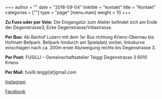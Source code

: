 +++
author = ""
date = "2018-09-04"
linktitle = "kontakt"
title = "Kontakt"
categories = [""]
type = "page"
[menu.main]
weight = 10
+++

<b>Zu Fuss oder per Velo:</b>
Die Eingangstür zum Atelier befindet sich am Ende der Degenstrasse3, Ecke Degenstrasse/Villastrasse.

<b>Per Bus:</b>
Ab Banhof Luzern mit dem 1er Bus richtung Kriens-Obernau bis Hofmatt-Bellpark. Bellpark hindurch am Spielplatz vorbei, linkskurve einschlagen nach ca. 200m erste Abzweigung rechts bis Degenstrasse 3.

<b>Per Post:</b>
FUSILLI – Gemeinschaftsatelier Teiggi
Degenstrasse 3
6010 Kriens

<b>Per Mail:</b>
fusilli.teiggi[at]gmail.com

<a href="https://www.instagram.com/fusilli.teiggi">Instagram</a>

<a href="https://www.facebook.com/FUSILLI-Ateliergemeinschaft-Teiggi-586121398408539/">Facebook</a> 

